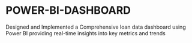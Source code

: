 # POWER-BI-DASHBOARD
Designed  and Implemented a Comprehensive loan data dashboard using Power BI  providing real-time  insights  into key metrics and trends
